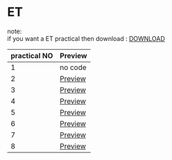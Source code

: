 # ET

note:<br>
if you want a ET practical then download : [DOWNLOAD](https://doc-0g-a0-docs.googleusercontent.com/docs/securesc/cca9v5rcp6e3q8hjs5eaju6fneuki0b8/95q0uivkk3jh4cfh8v0or8rbso588vvc/1672942800000/06955630938259746203/18279564654223461734Z/1FNy-9Exb9lS7gcXlEMQ-GV3doLGOMeUO?e=download&uuid=18434c24-d973-4746-9202-c83dca7f4ee9&nonce=9rbutrauf0vs2&user=18279564654223461734Z&hash=vd5fuipgifl7o9o1mp60jlhgs69fulvv)





| practical NO | Preview  | 
|----------|----------|
| 1   | no code |
| 2   | [Preview](https://github.com/marlin-spike/ET/raw/main/2.py)   | 
| 3   | [Preview](https://github.com/marlin-spike/ET/raw/main/3.py)   |
| 4  | [Preview](https://github.com/marlin-spike/ET/raw/main/4.py)  |
| 5  | [Preview](https://github.com/marlin-spike/ET/raw/main/5.py)  | 
| 6  |[Preview](https://github.com/marlin-spike/ET/raw/main/6.py)  | 
| 7  | [Preview](https://github.com/marlin-spike/ET/raw/main/7.py)  | 
| 8 | [Preview](https://github.com/marlin-spike/ET/raw/main/8.py)  |



